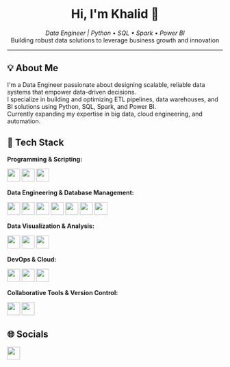 
<h1 align="center">Hi, I'm Khalid 👋</h1>

<p align="center">
  <em>Data Engineer | Python • SQL • Spark • Power BI</em><br>
  Building robust data solutions to leverage business growth and innovation
</p>

---

## 💡 About Me
I'm a Data Engineer passionate about designing scalable, reliable data systems that empower data-driven decisions.  
I specialize in building and optimizing ETL pipelines, data warehouses, and BI solutions using Python, SQL, Spark, and Power BI.  
Currently expanding my expertise in big data, cloud engineering, and automation.

## 🔧 Tech Stack

**Programming & Scripting:**  
<p align="left">
<img src="https://img.shields.io/badge/SQL-000000?style=flat&logo=mysql&logoColor=white" height="30" />
<img src="https://img.shields.io/badge/Python-3776AB?style=flat&logo=python&logoColor=white" height="30" />
<img src="https://img.shields.io/badge/Bash-4EAA25?style=flat&logo=gnu-bash&logoColor=white" height="30" />
</p>

**Data Engineering & Database Management:**  
<p align="left">
<img src="https://img.shields.io/badge/ETL/ELT-1F2937?style=flat&logo=dataiku&logoColor=white" height="30" />
<img src="https://img.shields.io/badge/Pandas-150458?style=flat&logo=pandas&logoColor=white" height="30" />
<img src="https://img.shields.io/badge/PySpark-FF9900?style=flat&logo=apache-spark&logoColor=white" height="30" />
<img src="https://img.shields.io/badge/DBT-FF6C37?style=flat&logo=dbt-labs&logoColor=white" height="30" />
<img src="https://img.shields.io/badge/Airflow-017CEE?style=flat&logo=apache-airflow&logoColor=white" height="30" />
<img src="https://img.shields.io/badge/Databricks-FC6F26?style=flat&logo=databricks&logoColor=white" height="30" />
<img src="https://img.shields.io/badge/PostgreSQL-316192?style=flat&logo=postgresql&logoColor=white" height="30" />
</p>


**Data Visualization & Analysis:**  
<p align="left">
<img src="https://img.shields.io/badge/Matplotlib-11557C?style=flat&logo=matplotlib&logoColor=white" height="30" />
<img src="https://img.shields.io/badge/Seaborn-000000?style=flat&logo=seaborn&logoColor=white" height="30" />
<img src="https://img.shields.io/badge/PowerBI-F2C811?style=flat&logo=powerbi&logoColor=white" height="30" />
</p>

**DevOps & Cloud:**  
<p align="left">
<img src="https://img.shields.io/badge/Terraform-7B42BC?style=flat&logo=terraform&logoColor=white" height="30" />
<img src="https://img.shields.io/badge/GitLab-FC6D26?style=flat&logo=gitlab&logoColor=white" height="30" />
<img src="https://img.shields.io/badge/Azure-0078D4?style=flat&logo=microsoft-azure&logoColor=white" height="30" />
</p>

**Collaborative Tools & Version Control:**  
<p align="left">
<img src="https://img.shields.io/badge/Git-F05032?style=flat&logo=git&logoColor=white" height="30" />
<img src="https://img.shields.io/badge/Jira-0052CC?style=flat&logo=jira&logoColor=white" height="30" />
</p>

## 🌐 Socials
<p align="left">
  <a href="https://www.linkedin.com/in/khalid-chafik" target="_blank">
    <img src="https://img.shields.io/badge/LinkedIn-0077B5?style=for-the-badge&logo=linkedin&logoColor=white" height="30" />
  </a>

